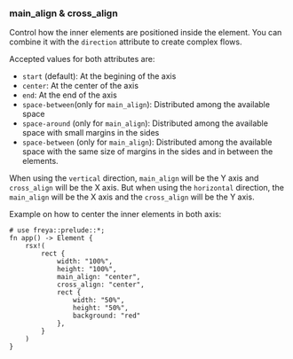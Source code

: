 ### main_align & cross_align

Control how the inner elements are positioned inside the element. You can
combine it with the `direction` attribute to create complex flows.

Accepted values for both attributes are:

-   `start` (default): At the begining of the axis
-   `center`: At the center of the axis
-   `end`: At the end of the axis
-   `space-between`(only for `main_align`): Distributed among the available
    space
-   `space-around` (only for `main_align`): Distributed among the available
    space with small margins in the sides
-   `space-between` (only for `main_align`): Distributed among the available
    space with the same size of margins in the sides and in between the
    elements.

When using the `vertical` direction, `main_align` will be the Y axis and
`cross_align` will be the X axis. But when using the `horizontal` direction, the
`main_align` will be the X axis and the `cross_align` will be the Y axis.

Example on how to center the inner elements in both axis:

```rust, no_run
# use freya::prelude::*;
fn app() -> Element {
    rsx!(
        rect {
            width: "100%",
            height: "100%",
            main_align: "center",
            cross_align: "center",
            rect {
                width: "50%",
                height: "50%",
                background: "red"
            },
        }
    )
}
```
